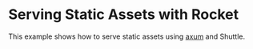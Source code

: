 # Serving Static Assets with Rocket

This example shows how to serve static assets using [axum](https://github.com/rwf2/rocket) and Shuttle.
